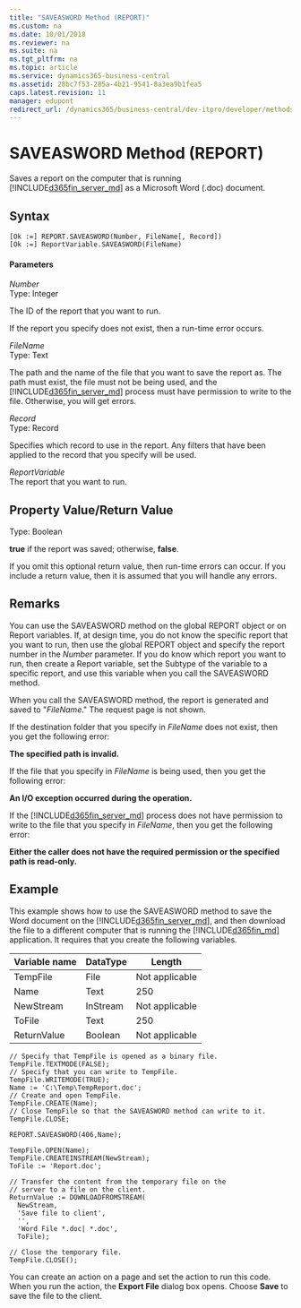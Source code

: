 ```yaml
---
title: "SAVEASWORD Method (REPORT)"
ms.custom: na
ms.date: 10/01/2018
ms.reviewer: na
ms.suite: na
ms.tgt_pltfrm: na
ms.topic: article
ms.service: dynamics365-business-central
ms.assetid: 28bc7f53-285a-4b21-9541-8a3ea9b1fea5
caps.latest.revision: 11
manager: edupont
redirect_url: /dynamics365/business-central/dev-itpro/developer/methods-auto/library
---
```


 

# SAVEASWORD Method (REPORT)
Saves a report on the computer that is running [!INCLUDE[d365fin_server_md](../includes/d365fin_server_md.md)] as a Microsoft Word \(.doc\) document.  

## Syntax  

```  
[Ok :=] REPORT.SAVEASWORD(Number, FileName[, Record])  
[Ok :=] ReportVariable.SAVEASWORD(FileName)  
```  

#### Parameters  
 *Number*  
 Type: Integer  

 The ID of the report that you want to run.   

 If the report you specify does not exist, then a run-time error occurs.  

 *FileName*  
 Type: Text  

 The path and the name of the file that you want to save the report as. The path must exist, the file must not be being used, and the [!INCLUDE[d365fin_server_md](../includes/d365fin_server_md.md)] process must have permission to write to the file. Otherwise, you will get errors.  

 *Record*  
 Type: Record  

 Specifies which record to use in the report. Any filters that have been applied to the record that you specify will be used.  

 *ReportVariable*  
 The report that you want to run.  

## Property Value/Return Value  
 Type: Boolean  

 **true** if the report was saved; otherwise, **false**.  

 If you omit this optional return value, then run-time errors can occur. If you include a return value, then it is assumed that you will handle any errors.  

## Remarks  
 You can use the SAVEASWORD method on the global REPORT object or on Report variables. If, at design time, you do not know the specific report that you want to run, then use the global REPORT object and specify the report number in the *Number* parameter. If you do know which report you want to run, then create a Report variable, set the Subtype of the variable to a specific report, and use this variable when you call the SAVEASWORD method.  

 When you call the SAVEASWORD method, the report is generated and saved to "*FileName*." The request page is not shown.  

 If the destination folder that you specify in *FileName* does not exist, then you get the following error:  

 **The specified path is invalid.**  

 If the file that you specify in *FileName* is being used, then you get the following error:  

 **An I/O exception occurred during the operation.**  

 If the [!INCLUDE[d365fin_server_md](../includes/d365fin_server_md.md)] process does not have permission to write to the file that you specify in *FileName*, then you get the following error:  

 **Either the caller does not have the required permission or the specified path is read-only.**  

## Example  
 This example shows how to use the SAVEASWORD method to save the Word document on the [!INCLUDE[d365fin_server_md](../includes/d365fin_server_md.md)], and then download the file to a different computer that is running the [!INCLUDE[d365fin_md](../includes/d365fin_md.md)] application. It requires that you create the following variables.  

|Variable name|DataType|Length|  
|-------------------|--------------|------------|  
|TempFile|File|Not applicable|  
|Name|Text|250|  
|NewStream|InStream|Not applicable|  
|ToFile|Text|250|  
|ReturnValue|Boolean|Not applicable|  

```  
// Specify that TempFile is opened as a binary file.  
TempFile.TEXTMODE(FALSE);  
// Specify that you can write to TempFile.  
TempFile.WRITEMODE(TRUE);  
Name := 'C:\Temp\TempReport.doc';  
// Create and open TempFile.  
TempFile.CREATE(Name);  
// Close TempFile so that the SAVEASWORD method can write to it.  
TempFile.CLOSE;  

REPORT.SAVEASWORD(406,Name);  

TempFile.OPEN(Name);  
TempFile.CREATEINSTREAM(NewStream);  
ToFile := 'Report.doc';  

// Transfer the content from the temporary file on the  
// server to a file on the client.  
ReturnValue := DOWNLOADFROMSTREAM(  
  NewStream,  
  'Save file to client',  
  '',  
  'Word File *.doc| *.doc',  
  ToFile);  

// Close the temporary file.  
TempFile.CLOSE();  
```  

 You can create an action on a page and set the action to run this code. When you run the action, the **Export File** dialog box opens. Choose **Save** to save the file to the client.
